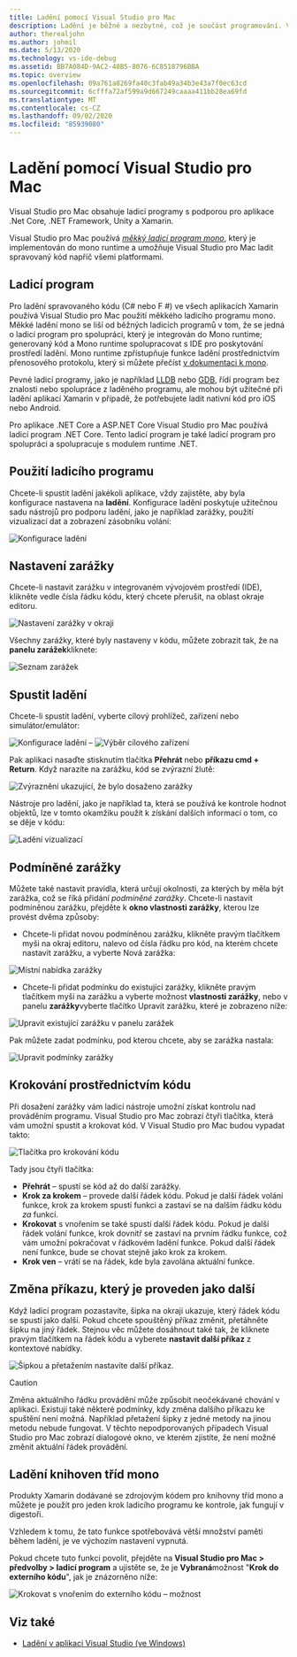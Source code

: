 ```yaml
---
title: Ladění pomocí Visual Studio pro Mac
description: Ladění je běžné a nezbytné, což je součást programování. V rámci vyspělého integrovaného vývojového prostředí Visual Studio pro Mac obsahuje celou sadu funkcí, aby bylo ladění snadné. Z bezpečného ladění na vizualizaci dat v tomto článku se dozvíte, jak používat plný potenciál ladění v Visual Studio pro Mac.
author: therealjohn
ms.author: johmil
ms.date: 5/13/2020
ms.technology: vs-ide-debug
ms.assetid: BB7A084D-9AC2-48B5-8076-6C8518796BBA
ms.topic: overview
ms.openlocfilehash: 09a761a8269fa40c3fab49a34b3e43a7f0ec63cd
ms.sourcegitcommit: 6cfffa72af599a9d667249caaaa411bb28ea69fd
ms.translationtype: MT
ms.contentlocale: cs-CZ
ms.lasthandoff: 09/02/2020
ms.locfileid: "85939080"
---
```

# <a name="debugging-with-visual-studio-for-mac"></a>Ladění pomocí Visual Studio pro Mac

Visual Studio pro Mac obsahuje ladicí programy s podporou pro aplikace .Net Core, .NET Framework, Unity a Xamarin.

Visual Studio pro Mac používá [*měkký ladicí program mono*](https://www.mono-project.com/docs/advanced/runtime/docs/soft-debugger/), který je implementován do mono runtime a umožňuje Visual Studio pro Mac ladit spravovaný kód napříč všemi platformami.

## <a name="the-debugger"></a>Ladicí program

Pro ladění spravovaného kódu (C# nebo F #) ve všech aplikacích Xamarin používá Visual Studio pro Mac použití měkkého ladicího programu mono. Měkké ladění mono se liší od běžných ladicích programů v tom, že se jedná o ladicí program pro spolupráci, který je integrován do Mono runtime; generovaný kód a Mono runtime spolupracovat s IDE pro poskytování prostředí ladění. Mono runtime zpřístupňuje funkce ladění prostřednictvím přenosového protokolu, který si můžete přečíst [v dokumentaci k mono](https://www.mono-project.com/docs/advanced/runtime/docs/soft-debugger-wire-format/).

Pevné ladicí programy, jako je například [LLDB]( http://lldb.llvm.org/index.html) nebo [GDB]( https://www.gnu.org/software/gdb/), řídí program bez znalosti nebo spolupráce z laděného programu, ale mohou být užitečné při ladění aplikací Xamarin v případě, že potřebujete ladit nativní kód pro iOS nebo Android.

Pro aplikace .NET Core a ASP.NET Core Visual Studio pro Mac používá ladicí program .NET Core. Tento ladicí program je také ladicí program pro spolupráci a spolupracuje s modulem runtime .NET.

## <a name="using-the-debugger"></a>Použití ladicího programu

Chcete-li spustit ladění jakékoli aplikace, vždy zajistěte, aby byla konfigurace nastavena na  **ladění**. Konfigurace ladění poskytuje užitečnou sadu nástrojů pro podporu ladění, jako je například zarážky, použití vizualizací dat a zobrazení zásobníku volání:

![Konfigurace ladění](media/debugging-image_0.png)

## <a name="setting-a-breakpoint"></a>Nastavení zarážky

Chcete-li nastavit zarážku v integrovaném vývojovém prostředí (IDE), klikněte vedle čísla řádku kódu, který chcete přerušit, na oblast okraje editoru.

![Nastavení zarážky v okraji](media/debugging-image0.png)

Všechny zarážky, které byly nastaveny v kódu, můžete zobrazit tak, že na  **panelu zarážek**kliknete:

![Seznam zarážek](media/debugging-image0a.png)

## <a name="start-debugging"></a>Spustit ladění

Chcete-li spustit ladění, vyberte cílový prohlížeč, zařízení nebo simulátor/emulátor:

![Konfigurace ladění – ](media/debugging-image_0.png)
 ![ Výběr cílového zařízení](media/debugging-image1.png)

Pak aplikaci nasaďte stisknutím tlačítka  **Přehrát** nebo  **příkazu cmd + Return**. Když narazíte na zarážku, kód se zvýrazní žlutě:

![Zvýraznění ukazující, že bylo dosaženo zarážky](media/debugging-image2.png)

Nástroje pro ladění, jako je například ta, která se používá ke kontrole hodnot objektů, lze v tomto okamžiku použít k získání dalších informací o tom, co se děje v kódu:

![Ladění vizualizací](media/debugging-image3.png)

## <a name="conditional-breakpoints"></a>Podmíněné zarážky

Můžete také nastavit pravidla, která určují okolnosti, za kterých by měla být zarážka, což se říká přidání *podmíněné zarážky*. Chcete-li nastavit podmíněnou zarážku, přejděte k  **okno vlastnosti zarážky**, kterou lze provést dvěma způsoby:

* Chcete-li přidat novou podmíněnou zarážku, klikněte pravým tlačítkem myši na okraj editoru, nalevo od čísla řádku pro kód, na kterém chcete nastavit zarážku, a vyberte Nová zarážka:

 ![Místní nabídka zarážky](media/debugging-image4.png)

* Chcete-li přidat podmínku do existující zarážky, klikněte pravým tlačítkem myši na zarážku a vyberte možnost  **vlastnosti zarážky**, nebo v panelu  **zarážky**vyberte tlačítko Upravit zarážku, které je zobrazeno níže:

 ![Upravit existující zarážku v panelu zarážek](media/debugging-image5.png)

Pak můžete zadat podmínku, pod kterou chcete, aby se zarážka nastala:

 ![Upravit podmínky zarážky](media/debugging-image6.png)

## <a name="stepping-through-code"></a>Krokování prostřednictvím kódu

Při dosažení zarážky vám ladicí nástroje umožní získat kontrolu nad prováděním programu. Visual Studio pro Mac zobrazí čtyři tlačítka, která vám umožní spustit a krokovat kód. V Visual Studio pro Mac budou vypadat takto:

 ![Tlačítka pro krokování kódu](media/debugging-image7.png)

Tady jsou čtyři tlačítka:

* **Přehrát** – spustí se kód až do další zarážky.
* **Krok za krokem** – provede další řádek kódu. Pokud je další řádek volání funkce, krok za krokem spustí funkci a zastaví se na dalším řádku kódu *za* funkcí.
* **Krokovat** s vnořením se také spustí další řádek kódu. Pokud je další řádek volání funkce, krok dovnitř se zastaví na prvním řádku funkce, což vám umožní pokračovat v řádkovém ladění funkce. Pokud další řádek není funkce, bude se chovat stejně jako krok za krokem.
* **Krok ven** – vrátí se na řádek, kde byla zavolána aktuální funkce.

## <a name="change-which-statement-is-executed-next"></a>Změna příkazu, který je proveden jako další

Když ladicí program pozastavíte, šipka na okraji ukazuje, který řádek kódu se spustí jako další. Pokud chcete spouštěný příkaz změnit, přetáhněte šipku na jiný řádek. Stejnou věc můžete dosáhnout také tak, že kliknete pravým tlačítkem na řádek kódu a vyberete **nastavit další příkaz** z kontextové nabídky.

![Šipkou a přetažením nastavíte další příkaz.](media/debugger-drag-setnextstatement.gif)

> [!CAUTION]
> Změna aktuálního řádku provádění může způsobit neočekávané chování v aplikaci. Existují také některé podmínky, kdy změna dalšího příkazu ke spuštění není možná. Například přetažení šipky z jedné metody na jinou metodu nebude fungovat. V těchto nepodporovaných případech Visual Studio pro Mac zobrazí dialogové okno, ve kterém zjistíte, že není možné změnit aktuální řádek provádění. 

## <a name="debugging-monos-class-libraries"></a>Ladění knihoven tříd mono

Produkty Xamarin dodávané se zdrojovým kódem pro knihovny tříd mono a můžete je použít pro jeden krok ladicího programu ke kontrole, jak fungují v digestoři.

Vzhledem k tomu, že tato funkce spotřebovává větší množství paměti během ladění, je ve výchozím nastavení vypnutá.

Pokud chcete tuto funkci povolit, přejděte na **Visual Studio pro Mac > předvolby > ladicí program** a ujistěte se, že je **Vybraná**možnost "**Krok do externího kódu**", jak je znázorněno níže:

![Krokovat s vnořením do externího kódu – možnost](media/debugging-image8.png)

## <a name="see-also"></a>Viz také

- [Ladění v aplikaci Visual Studio (ve Windows)](/visualstudio/debugger/)
